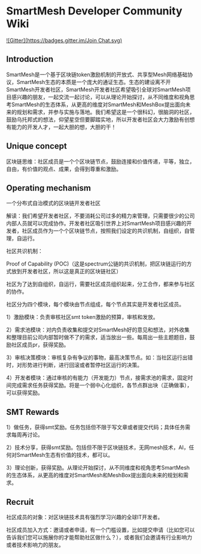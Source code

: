 # SmartMesh Developer Community Wiki

 [![Gitter](https://badges.gitter.im/Join Chat.svg)](https://gitter.im/SmartMesh-Developer-Community/Lobby)

## Introduction
SmartMesh是一个基于区块链token激励机制的开放式、共享型Mesh网络基础协议，SmartMesh生态的本质是一个庞大的通证生态。生态的建设离不开SmartMesh开发者社区，SmartMesh开发者社区希望吸引全球对SmartMesh项目感兴趣的朋友，一起交流一起讨论，可以从理论开始探讨，从不同维度和视角思考SmartMesh的生态体系，从更高的维度对SmartMesh和MeshBox提出面向未来的规划和需求，并参与实施与落地。我们希望这是一个很科幻，很脑洞的社区，鼓励乌托邦式的想法，仰望星空但要脚踏实地，所以开发者社区会大力激励有创想有能力的开发人才，一起大胆的想，大胆的干！

## Unique concept
区块链思维：社区成员是一个个区块链节点，鼓励连接和价值传递，平等，独立，自由，有价值的观点、成果，会得到尊重和激励。

## Operating mechanism
一个分布式自治模式的区块链开发者社区

解读：我们希望开发者社区，不要消耗公司过多的精力来管理，只需要很少的公司内部人员就可以完成协作。开发者社区吸引世界上对SmartMesh项目感兴趣的开发者，社区成员作为一个个区块链节点，按照我们设定的共识机制，自组织，自管理，自运行。

社区共识机制：

Proof of Capability (POC)（这是spectrum公链的共识机制，把区块链运行的方式放到开发者社区，所以这是真正的区块链社区）

社区为了达到自组织，自运行，需要社区成员组织起来，分工合作，都来参与社区的协作。

社区分为四个模块，每个模块由节点组成，每个节点其实是开发者社区成员。

1）激励模块：负责审核社区smt token激励的预算，审核和发放。

2）需求池模块：对内负责收集和提交对SmartMesh好的意见和想法，对外收集和整理目前公司内部暂时做不了的需求，适当放出一些。每周出一些主题题目，鼓励社区成员pr，获得奖励。

3）审核决策模块：审核复杂有争议的事物，最高决策节点。如：当社区运行出错时，对形势进行判断，进行回滚或者暂停社区运行的决策。

4）开发者模块：通过审核的有能力（开发能力）节点，接需求池的需求，固定时间完成需求任务获得奖励。将是一个弱中心化组织，各节点群出块（正确做事），可以获得奖励。

## SMT Rewards
1）做任务，获得smt奖励。任务包括但不限于写文章或者提交代码；具体任务需求每周再讨论。

2）技术分享，获得smt奖励。包括但不限于区块链技术，无网mesh技术，AI，任何对SmartMesh生态有价值的技术，都可以。

3）理论创新，获得奖励。从理论开始探讨，从不同维度和视角思考SmartMesh的生态体系，从更高的维度对SmartMesh和MeshBox提出面向未来的规划和需求。

## Recruit
社区成员的对象：对区块链技术具有强烈学习兴趣的全球IT开发者。

社区成员加入方式：邀请或者申请，有一个门槛设置，比如提交申请（比如您可以告诉我们您可以施展你的才能帮助社区做什么？），或者我们会邀请有行业影响力或者技术影响力的朋友。



